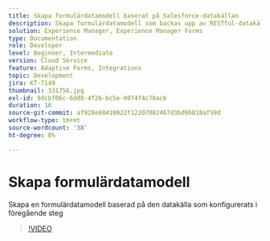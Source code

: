 ```yaml
---
title: Skapa formulärdatamodell baserat på Salesforce-datakällan
description: Skapa formulärdatamodell som backas upp av RESTful-datakälla
solution: Experience Manager, Experience Manager Forms
type: Documentation
role: Developer
level: Beginner, Intermediate
version: Cloud Service
feature: Adaptive Forms, Integrations
topic: Development
jira: KT-7149
thumbnail: 331756.jpg
exl-id: 9dcbf06c-6dd0-4f26-bc5e-9074f4c78ac6
duration: 16
source-git-commit: af928e60410022f12207082467d3bd9b818af59d
workflow-type: tm+mt
source-wordcount: '38'
ht-degree: 0%

---
```


# Skapa formulärdatamodell

Skapa en formulärdatamodell baserad på den datakälla som konfigurerats i föregående steg

>[!VIDEO](https://video.tv.adobe.com/v/331756?quality=12&learn=on)
